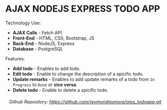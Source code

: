 # AJAX NODEJS EXPRESS TODO APP

Technology Use:

-   **AJAX Calls** - Fetch API
-   **Front-End** - HTML, CSS, Bootstrap, JS
-   **Back-End** - NodeJS, Express
-   **Database** - PostgreSQL

Features:

-   **Add todo** - Enables to add todo.
-   **Edit todo** - Enable to change the description of a spicific todo.
-   **Update remarks** - Enables to add update remarks of a todo from `In Progress` to `Done` or **vice versa**.
-   **Delete todo** - Enable to delete a spicific todo.

###### &nbsp;&nbsp;&nbsp;Github Repository: https://github.com/reymondgomera/ajax_todoapp.git
